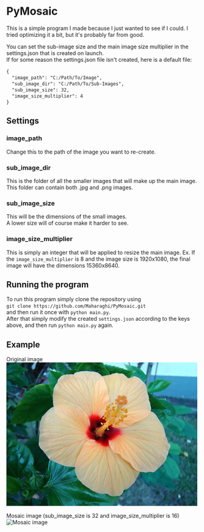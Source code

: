 # PyMosaic

This is a simple program I made because I just wanted to see if I could.
I tried optimizing it a bit, but it's probably far from good.

You can set the sub-image size and the main image size multiplier in the settings.json that is created on launch.  
If for some reason the settings.json file isn't created, here is a default file:
```
{
  "image_path": "C:/Path/To/Image",
  "sub_image_dir": "C:/Path/To/Sub-Images",
  "sub_image_size": 32,
  "image_size_multiplier": 4
}
```

## Settings

### image_path
Change this to the path of the image you want to re-create.

### sub_image_dir
This is the folder of all the smaller images that will make up the main image.  
This folder can contain both .jpg and .png images.

### sub_image_size
This will be the dimensions of the small images.  
A lower size will of course make it harder to see.

### image_size_multiplier
This is simply an integer that will be applied to resize the main image.
Ex. If the `image_size_multiplier` is 8 and the image size is 1920x1080, the final image will have the dimensions 15360x8640.

## Running the program
To run this program simply clone the repository using  
`git clone https://github.com/Maharaghi/PyMosaic.git`  
and then run it once with `python main.py`.  
After that simply modify the created `settings.json` according to the keys above, and then run `python main.py` again.

## Example
Original image  
![Original image](example.jpg)

Mosaic image (sub_image_size is 32 and image_size_multiplier is 16)
![Mosaic image](example_16_32.png)
